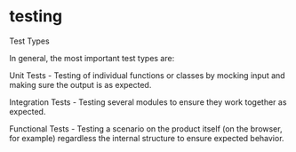 # testing

Test Types

In general, the most important test types are:

Unit Tests - Testing of individual functions or classes by mocking input and making sure the output is as expected.

Integration Tests - Testing several modules to ensure they work together as expected.

Functional Tests - Testing a scenario on the product itself (on the browser, for example) regardless the internal structure to ensure expected behavior.
